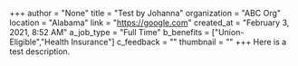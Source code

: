 +++
author = "None"
title = "Test by Johanna"
organization = "ABC Org"
location = "Alabama"
link = "https://google.com"
created_at = "February 3, 2021, 8:52 AM"
a_job_type = "Full Time"
b_benefits = ["Union-Eligible","Health Insurance"]
c_feedback = ""
thumbnail = ""
+++
Here is a test description.